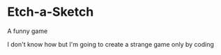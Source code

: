# Etch-a-Sketch
A funny game

I don't know how but I'm going to create a strange game only by coding
